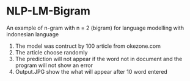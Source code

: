 # NLP-LM-Bigram
An example of n-gram with n = 2 (bigram) for language modelling with indonesian language

1. The model was contruct by 100 article from okezone.com
2. The article choose randomly
3. The prediction will not appear if the word not in document and the program will not show an error
4. Output.JPG show the what will appear after 10 word entered